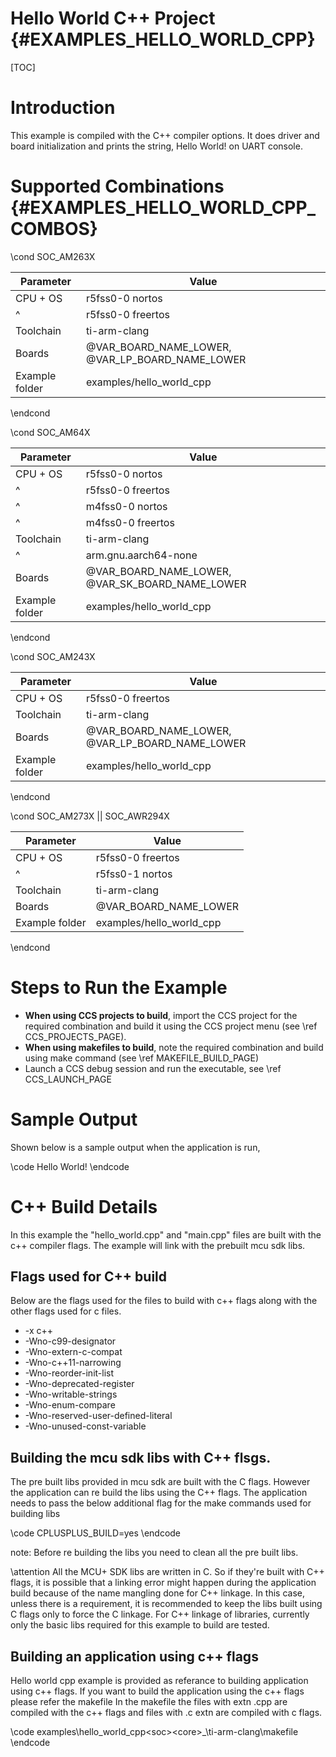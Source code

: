 #  Hello World C++ Project {#EXAMPLES_HELLO_WORLD_CPP}

[TOC]

# Introduction

This example is compiled with the C++ compiler options.
It does driver and board initialization and prints the string, Hello World! on UART console.

# Supported Combinations {#EXAMPLES_HELLO_WORLD_CPP_COMBOS}

\cond SOC_AM263X

 Parameter      | Value
 ---------------|-----------
 CPU + OS       | r5fss0-0 nortos
 ^              | r5fss0-0 freertos
 Toolchain      | ti-arm-clang
 Boards         | @VAR_BOARD_NAME_LOWER, @VAR_LP_BOARD_NAME_LOWER
 Example folder | examples/hello_world_cpp

\endcond

\cond SOC_AM64X

 Parameter      | Value
 ---------------|-----------
 CPU + OS       | r5fss0-0 nortos
 ^              | r5fss0-0 freertos
 ^              | m4fss0-0 nortos
 ^              | m4fss0-0 freertos
 Toolchain      | ti-arm-clang
 ^              | arm.gnu.aarch64-none
 Boards         | @VAR_BOARD_NAME_LOWER, @VAR_SK_BOARD_NAME_LOWER
 Example folder | examples/hello_world_cpp

\endcond

\cond SOC_AM243X

 Parameter      | Value
 ---------------|-----------
 CPU + OS       | r5fss0-0 freertos
 Toolchain      | ti-arm-clang
 Boards         | @VAR_BOARD_NAME_LOWER, @VAR_LP_BOARD_NAME_LOWER
 Example folder | examples/hello_world_cpp

\endcond

\cond SOC_AM273X || SOC_AWR294X

 Parameter      | Value
 ---------------|-----------
 CPU + OS       | r5fss0-0 freertos
 ^              | r5fss0-1 nortos
 Toolchain      | ti-arm-clang
 Boards         | @VAR_BOARD_NAME_LOWER
 Example folder | examples/hello_world_cpp

\endcond

# Steps to Run the Example

- **When using CCS projects to build**, import the CCS project for the required combination
  and build it using the CCS project menu (see \ref CCS_PROJECTS_PAGE).
- **When using makefiles to build**, note the required combination and build using
  make command (see \ref MAKEFILE_BUILD_PAGE)
- Launch a CCS debug session and run the executable, see \ref CCS_LAUNCH_PAGE

# Sample Output

Shown below is a sample output when the application is run,

\code
Hello World!
\endcode

# C++ Build Details

In this example the "hello_world.cpp" and "main.cpp" files are built with the c++ compiler flags.
The example will link with the prebuilt mcu sdk libs.

## Flags used for C++ build

Below are the flags used for the files to build with c++ flags along with the other flags used for c files.
-   -x c++
-   -Wno-c99-designator
-   -Wno-extern-c-compat
-   -Wno-c++11-narrowing
-   -Wno-reorder-init-list
-   -Wno-deprecated-register
-   -Wno-writable-strings
-   -Wno-enum-compare
-   -Wno-reserved-user-defined-literal
-   -Wno-unused-const-variable

## Building the mcu sdk libs with C++ flsgs.

The pre built libs provided in mcu sdk are built with the C flags.
However the application can re build the libs using the C++ flags.
The application needs to pass the below additional flag for the make commands used for building libs

\code
CPLUSPLUS_BUILD=yes
\endcode

note: Before re building the libs you need to clean all the pre built libs.

\attention All the MCU+ SDK libs are written in C. So if they're built with C++ flags, it is
possible that a linking error might happen during the application build because of the
name mangling done for C++ linkage. In this case, unless there is a requirement, it is recommended
to keep the libs built using C flags only to force the C linkage. For C++ linkage of libraries,
currently only the basic libs required for this example to build are tested.

## Building an application using c++ flags

Hello world cpp example is provided as referance to building application using c++ flags.
If you want to build the application using the c++ flags please refer the makefile
In the makefile the files with extn .cpp are compiled with the c++ flags and files with .c extn are compiled with c flags.

\code
examples\hello_world_cpp\<soc>\<core>_<os>\ti-arm-clang\makefile
\endcode
